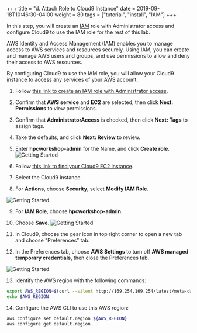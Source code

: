 +++
title = "d. Attach Role to Cloud9 Instance"
date = 2019-09-18T10:46:30-04:00
weight = 80
tags = ["tutorial", "install", "IAM"]
+++

In this step, you will create an [IAM](https://aws.amazon.com/iam/) role with Administrator access and configure Cloud9 to use the IAM role for the rest of this lab.

AWS Identity and Access Management (IAM) enables you to manage access to AWS services and resources securely.
Using IAM, you can create and manage AWS users and groups, and use permissions to allow and deny their access to AWS resources.

By configuring Cloud9 to use the IAM role, you will allow your Cloud9 instance to access any services of your AWS account.


1. Follow [this link to create an IAM role with Administrator access](https://console.aws.amazon.com/iam/home#/roles$new?step=review&commonUseCase=EC2%2BEC2&selectedUseCase=EC2&policies=arn:aws:iam::aws:policy%2FAdministratorAccess).

2. Confirm that **AWS service** and **EC2** are selected, then click **Next: Permissions** to view permissions.

3. Confirm that **AdministratorAccess** is checked, then click **Next: Tags** to assign tags.

4. Take the defaults, and click **Next: Review** to review.

5. Enter **hpcworkshop-admin** for the Name, and click **Create role**. 
![Getting Started](/images/introductory-steps/iam-role-1.png)

6. Follow [this link to find your Cloud9 EC2 instance](https://console.aws.amazon.com/ec2/v2/home?#Instances:search=cloud9;sort=desc:launchTime).

7. Select the Cloud9 instance.
8. For **Actions**, choose **Security**, select **Modify IAM Role**.


![Getting Started](/images/introductory-steps/iam-role-2.png)

9. For **IAM Role**, choose **hpcworkshop-admin**.
10. Choose **Save**.
![Getting Started](/images/introductory-steps/iam-role-3.png)

11. In Cloud9, choose the gear icon in top right corner to open a new tab and choose "Preferences” tab.

12. In the Preferences tab, choose **AWS Settings** to turn off **AWS managed temporary credentials**, then close the Preferences tab.

![Getting Started](/images/introductory-steps/cloud9-credentials.png)

13. Identify the AWS region with the following commands:

```bash
export AWS_REGION=$(curl --silent http://169.254.169.254/latest/meta-data/placement/region)
echo $AWS_REGION
```

14. Configure the AWS CLI to use this AWS region:

```bash
aws configure set default.region ${AWS_REGION}
aws configure get default.region
```
